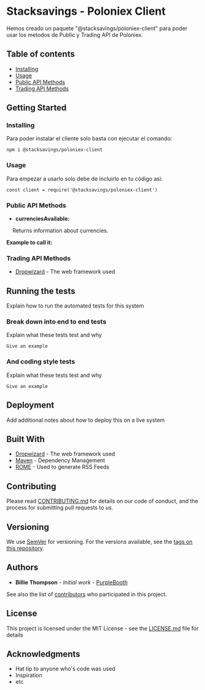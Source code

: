 # Stacksavings - Poloniex Client

Hemos creado un paquete "@stacksavings/poloniex-client" para poder usar los metodos de Public y Trading API de Poloniex.

## Table of contents

- [Installing](#Installing)
- [Usage](#Installing)
- [Public API Methods](#Installing)
- [Trading API Methods](#Installing)

## Getting Started

### Installing
Para poder instalar el cliente solo basta con ejecutar el comando:
```
npm i @stacksavings/poloniex-client
```
### Usage
Para empezar a usarlo solo debe de incluirlo en tu código asi:
```
const client = require('@stacksavings/poloniex-client')
```
### Public API Methods

* <b>currenciesAvailable:</b>
<p>&nbsp;&nbsp;&nbsp;&nbsp;Returns information about currencies.</p>
<b>Example to call it:</b>

### Trading API Methods

* [Dropwizard](http://www.dropwizard.io/1.0.2/docs/) - The web framework used


## Running the tests

Explain how to run the automated tests for this system

### Break down into end to end tests

Explain what these tests test and why

```
Give an example
```

### And coding style tests

Explain what these tests test and why

```
Give an example
```

## Deployment

Add additional notes about how to deploy this on a live system

## Built With

* [Dropwizard](http://www.dropwizard.io/1.0.2/docs/) - The web framework used
* [Maven](https://maven.apache.org/) - Dependency Management
* [ROME](https://rometools.github.io/rome/) - Used to generate RSS Feeds

## Contributing

Please read [CONTRIBUTING.md](https://gist.github.com/PurpleBooth/b24679402957c63ec426) for details on our code of conduct, and the process for submitting pull requests to us.

## Versioning

We use [SemVer](http://semver.org/) for versioning. For the versions available, see the [tags on this repository](https://github.com/your/project/tags).

## Authors

* **Billie Thompson** - *Initial work* - [PurpleBooth](https://github.com/PurpleBooth)

See also the list of [contributors](https://github.com/your/project/contributors) who participated in this project.

## License

This project is licensed under the MIT License - see the [LICENSE.md](LICENSE.md) file for details

## Acknowledgments

* Hat tip to anyone who's code was used
* Inspiration
* etc
